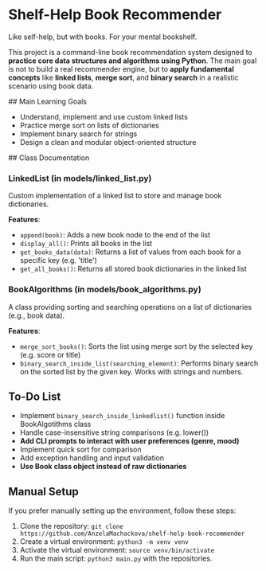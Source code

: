 # Shelf-Help Book Recommender
Like self-help, but with books. For your mental bookshelf.

This project is a command-line book recommendation system designed to **practice core data structures and algorithms using Python**. The main goal is not to build a real recommender engine, but to **apply fundamental concepts** like **linked lists**, **merge sort**, and **binary search** in a realistic scenario using book data.

## Main Learning Goals

- Understand, implement and use custom linked lists
- Practice merge sort on lists of dictionaries
- Implement binary search for strings
- Design a clean and modular object-oriented structure

## Class Documentation

### LinkedList (in models/linked_list.py)

Custom implementation of a linked list to store and manage book dictionaries.

**Features**:

- `append(book)`: Adds a new book node to the end of the list
- `display_all()`: Prints all books in the list
- `get_books_data(data)`: Returns a list of values from each book for a specific key (e.g. 'title')
- `get_all_books()`: Returns all stored book dictionaries in the linked list

### BookAlgorithms (in models/book_algorithms.py)

A class providing sorting and searching operations on a list of dictionaries (e.g., book data).

**Features**:

- `merge_sort_books()`: Sorts the list using merge sort by the selected key (e.g. score or title)
- `binary_search_inside_list(searching_element)`: Performs binary search on the sorted list by the given key. Works with strings and numbers.

## To-Do List

- Implement `binary_search_inside_linkedlist()` function inside BookAlgotithms class
- Handle case-insensitive string comparisons (e.g. lower())
- **Add CLI prompts to interact with user preferences (genre, mood)**
- Implement quick sort for comparison
- Add exception handling and input validation
- **Use Book class object instead of raw dictionaries**

## Manual Setup

If you prefer manually setting up the environment, follow these steps:

1. Clone the repository: `git clone https://github.com/AnzelaMachackova/shelf-help-book-recommender`
2. Create a virtual environment: `python3 -m venv venv`
3. Activate the virtual environment: `source venv/bin/activate`
4. Run the main script: `python3 main.py` with the repositories.